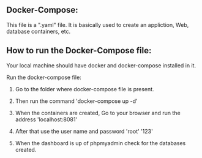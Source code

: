 ## Docker-Compose:
This file is a ".yaml" file. It is basically used to create an appliction,
     Web, database containers, etc.

## How to run the Docker-Compose file:

Your local machine should have docker and docker-compose installed in it.

Run the docker-compose file:

1. Go to the folder where docker-compose file is present.

2. Then run the command
    'docker-compose up -d'

3. When the containers are created, Go to your browser and run the address
    'localhost:8081'

4. After that use the user name and password
    'root' '123'

5. When the dashboard is up of phpmyadmin check for the databases created.



